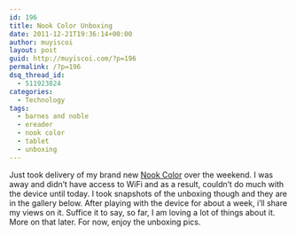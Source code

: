 ```yaml
---
id: 196
title: Nook Color Unboxing
date: 2011-12-21T19:36:14+00:00
author: muyiscoi
layout: post
guid: http://muyiscoi.com/?p=196
permalink: /?p=196
dsq_thread_id:
  - 511923824
categories:
  - Technology
tags:
  - barnes and noble
  - ereader
  - nook color
  - tablet
  - unboxing
---
```

Just took delivery of my brand new [Nook Color](http://www.barnesandnoble.com/p/nook-color-barnes-noble/1100437663) over the weekend. I was  away and didn&#8217;t have access to WiFi and as a result, couldn&#8217;t do much with the device until today. I took snapshots of the unboxing though and they are in the gallery below. After playing with the device for about a week, i&#8217;ll share my views on it. Suffice it to say, so far, I am loving a lot of things about it. More on that later. For now, enjoy the unboxing pics.